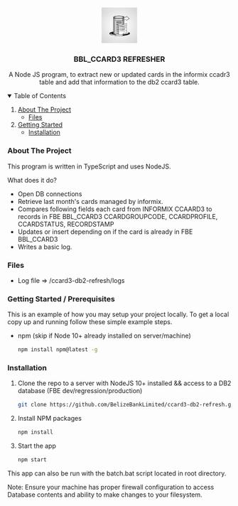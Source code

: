<!-- PROJECT LOGO -->
<br />
<p align="center">
  <a href="https://github.com/BelizeBankLimited/ccard3-db2-refresh">
    <img src="images/logo.png" alt="Logo" width="80" height="80">
  </a>

  <h3 align="center">BBL_CCARD3  REFRESHER</h3>

  <p align="center">
    A Node JS program, to extract new or updated cards in the informix ccadr3 table and add that information to the db2 ccard3 table.
  </p>
</p>



<!-- TABLE OF CONTENTS -->
<details open="open">
  <summary>Table of Contents</summary>
  <ol>
    <li>
      <a href="#about-the-project">About The Project</a>
      <ul>
        <li><a href="#files">Files</a></li>
      </ul>
    </li>
    <li>
      <a href="#getting-started">Getting Started</a>
      <ul>
        <li><a href="#installation">Installation</a></li>
      </ul>
    </li>
  </ol>
</details>



<!-- ABOUT THE PROJECT -->
### About The Project

This program is written in TypeScript and uses NodeJS.

What does it do?

* Open DB connections
* Retrieve last month's cards managed by informix.
* Compares following fields each card from INFORMIX CCAARD3 to records in FBE BBL_CCARD3
  CCARDGROUPCODE, CCARDPROFILE, 
  CCARDSTATUS, RECORDSTAMP
* Updates or insert depending on if the card is already in FBE BBL_CCARD3
* Writes a basic log.


### Files

* Log file => /ccard3-db2-refresh/logs

<!-- GETTING STARTED -->
### Getting Started / Prerequisites

This is an example of how you may setup your project locally.
To get a local copy up and running follow these simple example steps.

* npm (skip if Node 10+ already installed on server/machine)
  ```sh
  npm install npm@latest -g
  ```


### Installation

1. Clone the repo to a server with NodeJS 10+ installed && access to a DB2 database (FBE dev/regression/production)
   ```sh
   git clone https://github.com/BelizeBankLimited/ccard3-db2-refresh.git
   ```
2. Install NPM packages 
   ```sh
   npm install
   ```
3. Start the app
   ```sh
   npm start
   ```
This app can also be run with the batch.bat script located in root directory.


   Note:
   Ensure your machine has proper firewall configuration to access Database contents and ability to make changes to your filesystem.


